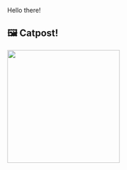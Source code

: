 Hello there!



## 🖼️ Catpost!

<sub>
    <img src="https://cdn2.thecatapi.com/images/MTU2OTQzNQ.jpg" height="256">
</sub>

